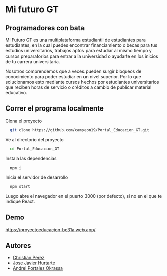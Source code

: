 
# Mi futuro GT

## Programadores con bata

Mi Futuro GT es una multiplataforma estudiantil de estudiantes para estudiantes, en la cual puedes encontrar financiamiento o becas para tus estudios universitarios, trabajos aptos para estudiar al mismo tiempo y cursos preparatorios para entrar a la universidad o ayudarte en los inicios de tu carrera universitaria.

Nosotros comprendemos que a veces pueden surgir bloqueos de conocimiento para poder estudiar en un nivel superior. Por lo que solucionamos esto mediante cursos hechos por estudiantes universitarios que reciben horas de servicio o créditos a cambio de publicar material educativo.





## Correr el programa localmente

Clona el proyecto

```bash
  git clone https://github.com/campeon19/Portal_Educacion_GT.git
```

Ve al directorio del proyecto

```bash
  cd Portal_Educacion_GT
```

Instala las dependencias

```bash
  npm i
```

Inicia el servidor de desarrollo

```bash
  npm start
```

Luego abre el navegador en el puerto 3000 (por defecto), si no en el que te indique React.


## Demo

https://proyectoeducacion-be31a.web.app/

  
## Autores

- [Christian Perez](https://github.com/campeon19)
- [Jose Javier Hurtarte](https://github.com/JJHH06)
- [Andrei Portales Okrassa](https://github.com/Andrei-Portales)

  